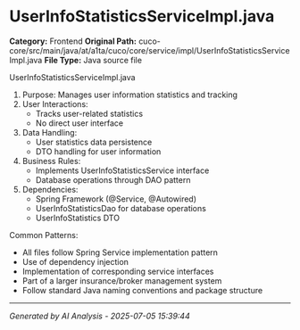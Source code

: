 # UserInfoStatisticsServiceImpl.java

**Category:** Frontend
**Original Path:** cuco-core/src/main/java/at/a1ta/cuco/core/service/impl/UserInfoStatisticsServiceImpl.java
**File Type:** Java source file

UserInfoStatisticsServiceImpl.java
1. Purpose: Manages user information statistics and tracking
2. User Interactions:
   - Tracks user-related statistics
   - No direct user interface
3. Data Handling:
   - User statistics data persistence
   - DTO handling for user information
4. Business Rules:
   - Implements UserInfoStatisticsService interface
   - Database operations through DAO pattern
5. Dependencies:
   - Spring Framework (@Service, @Autowired)
   - UserInfoStatisticsDao for database operations
   - UserInfoStatistics DTO

Common Patterns:
- All files follow Spring Service implementation pattern
- Use of dependency injection
- Implementation of corresponding service interfaces
- Part of a larger insurance/broker management system
- Follow standard Java naming conventions and package structure

---
*Generated by AI Analysis - 2025-07-05 15:39:44*
